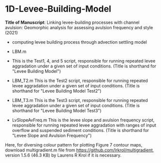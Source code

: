 # 1D-Levee-Building-Model
**Title of Manuscript**: Linking levee-building processes with channel avulsion: Geomorphic analysis for assessing avulsion frequency and style (2021)
* computing levee building process through advection settling model

* LBM.m 
* This is the Test1, 4, and 5 script, responsible for running repeated levee aggradation under a given set of input conditions. (Title is shorthand for "Levee Building Model")

* LBM_T2.m 
This is the Test2 script, responsible for running repeated levee aggradation under a given set of input conditions. (Title is shorthand for "Levee Building Model Test2")

* LBM_T3.m 
This is the Test3 script, responsible for running repeated levee aggradation under a given set of input conditions. (Title is shorthand for "Levee Building Model Test3")

* LvSlopeAvFreq.m 
This is the levee slope and avulsion frequency script, responsible for running repeated levee aggradation with ranges of input overflow and suspended sediment conditions. (Title is shorthand for "Levee Slope and Avulsion Frequency")


Here, for diversing colour pattern for plotting Figure 7 contour maps, download multigradient.m file from https://github.com/lrkrol/multigradient, version 1.5.6 (46.3 KB) by Laurens R Krol if it is necessary. 
